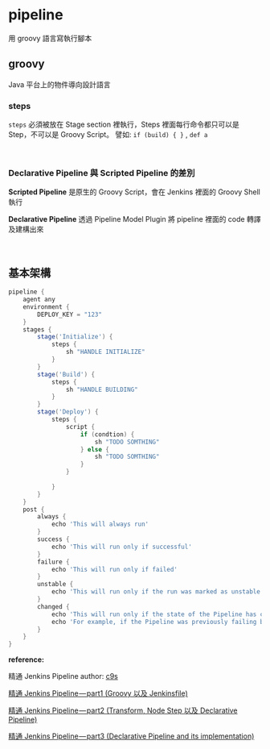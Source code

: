 # pipeline

用 groovy 語言寫執行腳本

## groovy

Java 平台上的物件導向設計語言

### steps

`steps` 必須被放在 Stage section 裡執行，Steps 裡面每行命令都只可以是 Step，不可以是 Groovy Script。 譬如: `if (build) { }` , `def a`

<br />

### Declarative Pipeline 與 Scripted Pipeline 的差別

**Scripted Pipeline** 是原生的 Groovy Script，會在 Jenkins 裡面的 Groovy Shell 執行

**Declarative Pipeline** 透過 Pipeline Model Plugin 將 pipeline 裡面的 code 轉譯及建構出來

<br />

## 基本架構


```groovy
pipeline {
    agent any
    environment {
        DEPLOY_KEY = "123"
    }
    stages {
        stage('Initialize') {
            steps {
                sh "HANDLE INITIALIZE"
            }
        }
        stage('Build') {
            steps {
                sh "HANDLE BUILDING"
            }
        }
        stage('Deploy') {
            steps {
                script {
                    if (condtion) {
                        sh "TODO SOMTHING"
                    } else {
                        sh "TODO SOMTHING"
                    }
                }
                
            }
        }
    }
    post {
        always {
            echo 'This will always run'
        }
        success {
            echo 'This will run only if successful'
        }
        failure {
            echo 'This will run only if failed'
        }
        unstable {
            echo 'This will run only if the run was marked as unstable'
        }
        changed {
            echo 'This will run only if the state of the Pipeline has changed'
            echo 'For example, if the Pipeline was previously failing but is now successful'
        }
    }
}
```

**reference:**

精通 Jenkins Pipeline author: [c9s](https://medium.com/@c9s)

[精通 Jenkins Pipeline — part1 (Groovy 以及 Jenkinsfile)](https://medium.com/getamis/%E7%B2%BE%E9%80%9A-jenkins-pipeline-part1-e8ef48d3543e)

[精通 Jenkins Pipeline — part2 (Transform, Node Step 以及 Declarative Pipeline)](https://medium.com/@c9s/%E7%B2%BE%E9%80%9A-jenkins-pipeline-part2-transform-node-step-%E4%BB%A5%E5%8F%8A-declarative-pipeline-4942ddf67dd5)

[精通 Jenkins Pipeline — part3 (Declarative Pipeline and its implementation)
](https://medium.com/@c9s/%E7%B2%BE%E9%80%9A-jenkins-pipeline-part3-declarative-pipeline-and-its-implementation-20ee724a4a2a)
